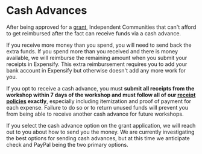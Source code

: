# Cash Advances

After being approved for a [grant](https://github.com/bridgefoundry/operations/tree/master/grants), Independent Communities that can't afford to get reimbursed after the fact can receive funds via a cash advance.

If you receive more money than you spend, you will need to send back the extra funds. If you spend more than you received and there is money available, we will reimburse the remaining amount when you submit your receipts in Expensify. This extra reimbursement requires you to add your bank account in Expensify but otherwise doesn't add any more work for you.

If you opt to receive a cash advance, you must **submit all receipts from the workshop within 7 days of the workshop and must follow all of our [receipt policies](https://github.com/bridgefoundry/operations/blob/master/using-funds/README.md) exactly**, especially including itemization and proof of payment for each expense. Failure to do so or to return unused funds will prevent you from being able to receive another cash advance for future workshops.

If you select the cash advance option on the grant application, we will reach out to you about how to send you the money. We are currently investigating the best options for sending cash advances, but at this time we anticipate check and PayPal being the two primary options. 
